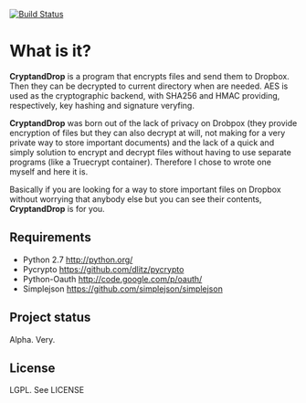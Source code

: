 [![Build Status](https://travis-ci.org/Donearm/CryptandDrop.svg)](https://travis-ci.org/Donearm/CryptandDrop)

What is it?
==========

**CryptandDrop** is a program that encrypts files and send them to Dropbox. 
Then they can be decrypted to current directory when are needed. AES is 
used as the cryptographic backend, with SHA256 and HMAC providing, 
respectively, key hashing and signature veryfing.

**CryptandDrop** was born out of the lack of privacy on Drobpox (they 
provide encryption of files but they can also decrypt at will, not 
making for a very private way to store important documents) and the 
lack of a quick and simply solution to encrypt and decrypt files without 
having to use separate programs (like a Truecrypt container). Therefore 
I chose to wrote one myself and here it is.

Basically if you are looking for a way to store important files on 
Dropbox without worrying that anybody else but you can see their 
contents, **CryptandDrop** is for you.

Requirements
--

* Python 2.7 http://python.org/
* Pycrypto https://github.com/dlitz/pycrypto
* Python-Oauth http://code.google.com/p/oauth/
* Simplejson https://github.com/simplejson/simplejson

Project status
--

Alpha. Very.

License
--

LGPL. See LICENSE
